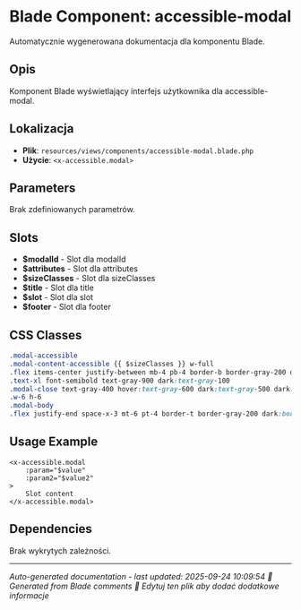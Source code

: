 # Blade Component: accessible-modal

Automatycznie wygenerowana dokumentacja dla komponentu Blade.

## Opis
Komponent Blade wyświetlający interfejs użytkownika dla accessible-modal.

## Lokalizacja
- **Plik**: `resources/views/components/accessible-modal.blade.php`
- **Użycie**: `<x-accessible.modal>`

## Parameters
Brak zdefiniowanych parametrów.

## Slots
- **$modalId** - Slot dla modalId
- **$attributes** - Slot dla attributes
- **$sizeClasses** - Slot dla sizeClasses
- **$title** - Slot dla title
- **$slot** - Slot dla slot
- **$footer** - Slot dla footer

## CSS Classes
```css
.modal-accessible
.modal-content-accessible {{ $sizeClasses }} w-full
.flex items-center justify-between mb-4 pb-4 border-b border-gray-200 dark:border-gray-700
.text-xl font-semibold text-gray-900 dark:text-gray-100
.modal-close text-gray-400 hover:text-gray-600 dark:text-gray-500 dark:hover:text-gray-300 transition-colors focus:outline-none focus:ring-2 focus:ring-indigo-500 rounded p-1
.w-6 h-6
.modal-body
.flex justify-end space-x-3 mt-6 pt-4 border-t border-gray-200 dark:border-gray-700
```

## Usage Example
```blade
<x-accessible.modal
    :param="$value"
    :param2="$value2"
>
    Slot content
</x-accessible.modal>
```

## Dependencies
Brak wykrytych zależności.

---
*Auto-generated documentation - last updated: 2025-09-24 10:09:54*
*🤖 Generated from Blade comments*
*📝 Edytuj ten plik aby dodać dodatkowe informacje*